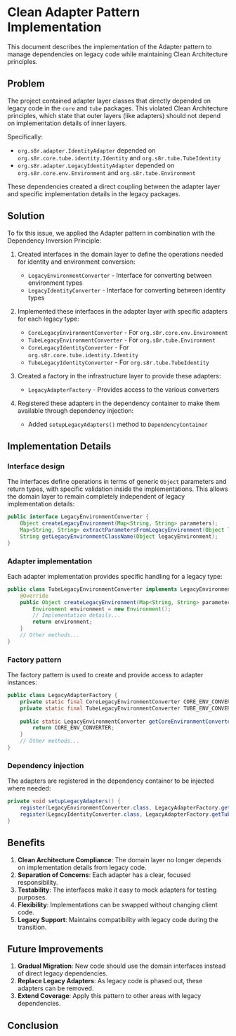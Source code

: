 # Clean Adapter Pattern Implementation

This document describes the implementation of the Adapter pattern to manage dependencies on legacy code while maintaining Clean Architecture principles.

## Problem

The project contained adapter layer classes that directly depended on legacy code in the `core` and `tube` packages. This violated Clean Architecture principles, which state that outer layers (like adapters) should not depend on implementation details of inner layers.

Specifically:
- `org.s8r.adapter.IdentityAdapter` depended on `org.s8r.core.tube.identity.Identity` and `org.s8r.tube.TubeIdentity`
- `org.s8r.adapter.LegacyIdentityAdapter` depended on `org.s8r.core.env.Environment` and `org.s8r.tube.Environment`

These dependencies created a direct coupling between the adapter layer and specific implementation details in the legacy packages.

## Solution

To fix this issue, we applied the Adapter pattern in combination with the Dependency Inversion Principle:

1. Created interfaces in the domain layer to define the operations needed for identity and environment conversion:
   - `LegacyEnvironmentConverter` - Interface for converting between environment types
   - `LegacyIdentityConverter` - Interface for converting between identity types

2. Implemented these interfaces in the adapter layer with specific adapters for each legacy type:
   - `CoreLegacyEnvironmentConverter` - For `org.s8r.core.env.Environment`
   - `TubeLegacyEnvironmentConverter` - For `org.s8r.tube.Environment`
   - `CoreLegacyIdentityConverter` - For `org.s8r.core.tube.identity.Identity`
   - `TubeLegacyIdentityConverter` - For `org.s8r.tube.TubeIdentity`

3. Created a factory in the infrastructure layer to provide these adapters:
   - `LegacyAdapterFactory` - Provides access to the various converters

4. Registered these adapters in the dependency container to make them available through dependency injection:
   - Added `setupLegacyAdapters()` method to `DependencyContainer`

## Implementation Details

### Interface design

The interfaces define operations in terms of generic `Object` parameters and return types, with specific validation inside the implementations. This allows the domain layer to remain completely independent of legacy implementation details:

```java
public interface LegacyEnvironmentConverter {
    Object createLegacyEnvironment(Map<String, String> parameters);
    Map<String, String> extractParametersFromLegacyEnvironment(Object legacyEnvironment);
    String getLegacyEnvironmentClassName(Object legacyEnvironment);
}
```

### Adapter implementation

Each adapter implementation provides specific handling for a legacy type:

```java
public class TubeLegacyEnvironmentConverter implements LegacyEnvironmentConverter {
    @Override
    public Object createLegacyEnvironment(Map<String, String> parameters) {
        Environment environment = new Environment();
        // Implementation details...
        return environment;
    }
    // Other methods...
}
```

### Factory pattern

The factory pattern is used to create and provide access to adapter instances:

```java
public class LegacyAdapterFactory {
    private static final CoreLegacyEnvironmentConverter CORE_ENV_CONVERTER = new CoreLegacyEnvironmentConverter();
    private static final TubeLegacyEnvironmentConverter TUBE_ENV_CONVERTER = new TubeLegacyEnvironmentConverter();
    
    public static LegacyEnvironmentConverter getCoreEnvironmentConverter() {
        return CORE_ENV_CONVERTER;
    }
    // Other methods...
}
```

### Dependency injection

The adapters are registered in the dependency container to be injected where needed:

```java
private void setupLegacyAdapters() {
    register(LegacyEnvironmentConverter.class, LegacyAdapterFactory.getTubeEnvironmentConverter());
    register(LegacyIdentityConverter.class, LegacyAdapterFactory.getTubeIdentityConverter());
}
```

## Benefits

1. **Clean Architecture Compliance**: The domain layer no longer depends on implementation details from legacy code.
2. **Separation of Concerns**: Each adapter has a clear, focused responsibility.
3. **Testability**: The interfaces make it easy to mock adapters for testing purposes.
4. **Flexibility**: Implementations can be swapped without changing client code.
5. **Legacy Support**: Maintains compatibility with legacy code during the transition.

## Future Improvements

1. **Gradual Migration**: New code should use the domain interfaces instead of direct legacy dependencies.
2. **Replace Legacy Adapters**: As legacy code is phased out, these adapters can be removed.
3. **Extend Coverage**: Apply this pattern to other areas with legacy dependencies.

## Conclusion

